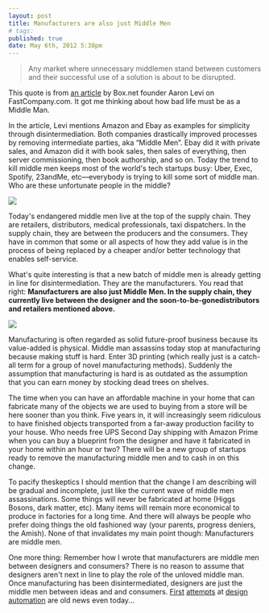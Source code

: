 ```yaml
---
layout: post
title: Manufacturers are also just Middle Men
# tags:
published: true
date: May 6th, 2012 5:38pm
---
```


> Any market where unnecessary middlemen stand between customers and their successful use of a solution is about to be disrupted.

This quote is from [an article](http://www.fastcompany.com/1835983/the-simplicity-thesis) by Box.net founder Aaron Levi on FastCompany.com. It got me thinking about how bad life must be as a Middle Man.

In the article, Levi mentions Amazon and Ebay as examples for simplicity through disintermediation. Both companies drastically improved processes by removing intermediate parties, aka &ldquo;Middle Men&rdquo;. Ebay did it with private sales, and Amazon did it with book sales, then sales of everything, then server commissioning, then book authorship, and so on. Today the trend to kill middle men keeps most of the world's tech startups busy: Uber, Exec, Spotify, 23andMe, etc&mdash;everybody is trying to kill some sort of middle man. Who are these unfortunate people in the middle?

![](http://jonemo.de/neubertify/20120506-middle-men/distributors-and-retailers.jpg)

Today's endangered middle men live at the top of the supply chain. They are retailers, distributors, medical professionals, taxi dispatchers. In the supply chain, they are between the producers and the consumers. They have in common that some or all aspects of how they add value is in the process of being replaced by a cheaper and/or better technology that enables self-service.

What's quite interesting is that a new batch of middle men is already getting in line for disintermediation. They are the manufacturers. You read that right: **Manufacturers are also just Middle Men. In the supply chain, they currently live between the designer and the soon-to-be-gonedistributors and retailers mentioned above.**

![](http://jonemo.de/neubertify/20120506-middle-men/manufacturers.jpg)

Manufacturing is often regarded as solid future-proof business because its value-added is physical. Middle man assassins today stop at manufacturing because making stuff is hard. Enter 3D printing (which really just is a catch-all term for a group of novel manufacturing methods). Suddenly the assumption that manufacturing is hard is as outdated as the assumption that you can earn money by stocking dead trees on shelves.

The time when you can have an affordable machine in your home that can fabricate many of the objects we are used to buying from a store will be here sooner than you think. Five years in, it will increasingly seem ridiculous to have finished objects transported from a far-away production facility to your house. Who needs free UPS Second Day shipping with Amazon Prime when you can buy a blueprint from the designer and have it fabricated in your home within an hour or two? There will be a new group of startups ready to remove the manufacturing middle men and to cash in on this change.

To pacify theskeptics I should mention that the change I am describing will be gradual and incomplete, just like the current wave of middle men assassinations. Some things will never be fabricated at home (Higgs Bosons, dark matter, etc). Many items will remain more economical to produce in factories for a long time. And there will always be people who prefer doing things the old fashioned way (your parents, progress deniers, the Amish). None of that invalidates my main point though: Manufacturers are middle men.

One more thing: Remember how I wrote that manufacturers are middle men between designers and consumers? There is no reason to assume that designers aren't next in line to play the role of the unloved middle man. Once manufacturing has been disintermediated, designers are just the middle men between ideas and and consumers. [First](http://creativemachines.cornell.edu/golem) [attempts](http://picbreeder.org/) at [design](http://endlessforms.com/) [automation](https://en.wikipedia.org/wiki/Electronic_design_automation) are old news even today...
